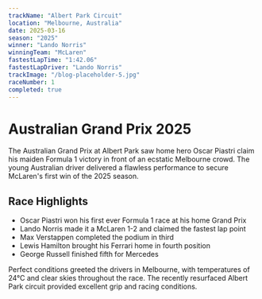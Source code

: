 ```yaml
---
trackName: "Albert Park Circuit"
location: "Melbourne, Australia"
date: 2025-03-16
season: "2025"
winner: "Lando Norris"
winningTeam: "McLaren"
fastestLapTime: "1:42.06"
fastestLapDriver: "Lando Norris"
trackImage: "/blog-placeholder-5.jpg"
raceNumber: 1
completed: true
---
```


# Australian Grand Prix 2025

The Australian Grand Prix at Albert Park saw home hero Oscar Piastri claim his maiden Formula 1 victory in front of an ecstatic Melbourne crowd. The young Australian driver delivered a flawless performance to secure McLaren's first win of the 2025 season.

## Race Highlights

- Oscar Piastri won his first ever Formula 1 race at his home Grand Prix
- Lando Norris made it a McLaren 1-2 and claimed the fastest lap point
- Max Verstappen completed the podium in third
- Lewis Hamilton brought his Ferrari home in fourth position
- George Russell finished fifth for Mercedes

Perfect conditions greeted the drivers in Melbourne, with temperatures of 24°C and clear skies throughout the race. The recently resurfaced Albert Park circuit provided excellent grip and racing conditions.
